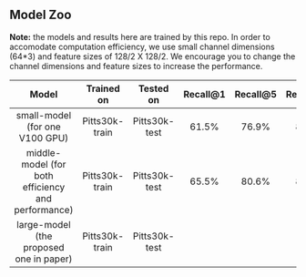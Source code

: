 ## Model Zoo

**Note:** the models and results here are trained by this repo. In order to accomodate computation efficiency, we use small channel dimensions (64*3) and feature sizes of 128/2 X 128/2. We encourage you to change the channel dimensions and feature sizes to increase the performance.

|   Model   |  Trained on  |   Tested on    |  Recall@1    |  Recall@5    |  Recall@10   | Download Link |
| :--------: | :---------: | :-----------: | :----------: | :----------: | :----------: | :----------: |
| small-model (for one V100 GPU) | Pitts30k-train | Pitts30k-test | 61.5% | 76.9% | 82.6% | [Google Drive](https://drive.google.com/drive/folders/1-MxxW9LVvpq4Cf8jvXWiWh-QIW-DLvNZ?usp=sharing) |
| middle-model (for both efficiency and performance) | Pitts30k-train | Pitts30k-test |    65.5%   |   80.6%    |   85.5%    |   [Google Drive](https://drive.google.com/drive/folders/1TfZGRs3iI4ECfMAye1BotYUjbD0pYR7G?usp=sharing)    |
| large-model (the proposed one in paper) | Pitts30k-train | Pitts30k-test |       |       |       |       |
